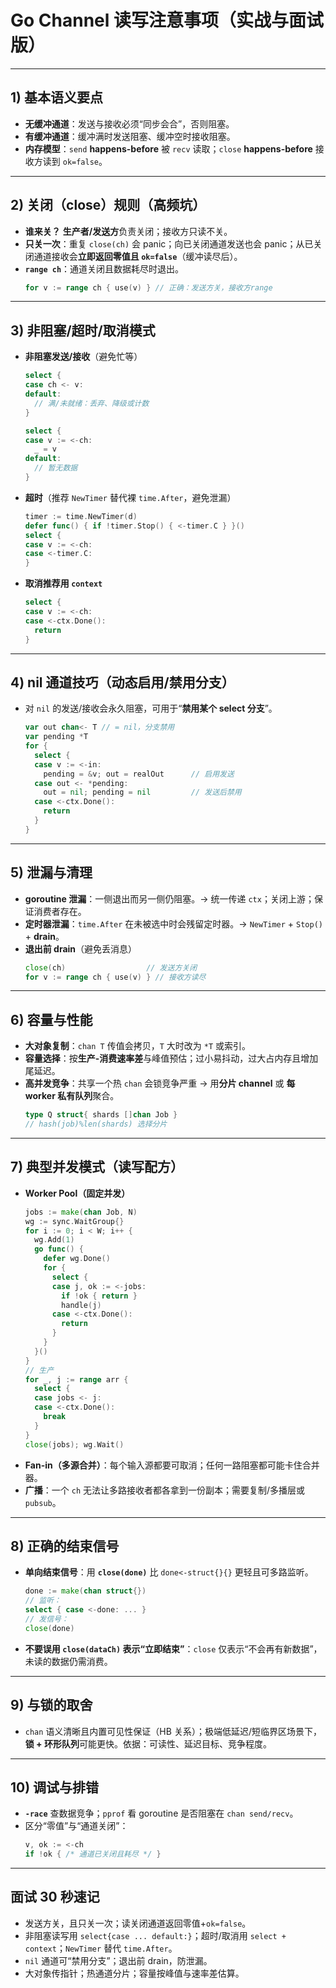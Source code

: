 # Go Channel 读写注意事项（实战与面试版）

---

## 1) 基本语义要点
- **无缓冲通道**：发送与接收必须“同步会合”，否则阻塞。
- **有缓冲通道**：缓冲满时发送阻塞、缓冲空时接收阻塞。
- **内存模型**：`send` **happens-before** 被 `recv` 读取；`close` **happens-before** 接收方读到 `ok=false`。

---

## 2) 关闭（close）规则（高频坑）
- **谁来关？** **生产者/发送方**负责关闭；接收方只读不关。
- **只关一次**：重复 `close(ch)` 会 panic；向已关闭通道发送也会 panic；从已关闭通道接收会**立即返回零值且 `ok=false`**（缓冲读尽后）。
- **`range ch`**：通道关闭且数据耗尽时退出。
  ```go
  for v := range ch { use(v) } // 正确：发送方关，接收方range
  ```

---

## 3) 非阻塞/超时/取消模式
- **非阻塞发送/接收**（避免忙等）
  ```go
  select {
  case ch <- v:
  default:
    // 满/未就绪：丢弃、降级或计数
  }

  select {
  case v := <-ch:
    _ = v
  default:
    // 暂无数据
  }
  ```
- **超时**（推荐 `NewTimer` 替代裸 `time.After`，避免泄漏）
  ```go
  timer := time.NewTimer(d)
  defer func() { if !timer.Stop() { <-timer.C } }()
  select {
  case v := <-ch:
  case <-timer.C:
  }
  ```
- **取消推荐用 `context`**
  ```go
  select {
  case v := <-ch:
  case <-ctx.Done():
    return
  }
  ```

---

## 4) nil 通道技巧（动态启用/禁用分支）
- 对 `nil` 的发送/接收会永久阻塞，可用于“**禁用某个 select 分支**”。
  ```go
  var out chan<- T // = nil，分支禁用
  var pending *T
  for {
    select {
    case v := <-in:
      pending = &v; out = realOut      // 启用发送
    case out <- *pending:
      out = nil; pending = nil         // 发送后禁用
    case <-ctx.Done():
      return
    }
  }
  ```

---

## 5) 泄漏与清理
- **goroutine 泄漏**：一侧退出而另一侧仍阻塞。→ 统一传递 `ctx`；关闭上游；保证消费者存在。
- **定时器泄漏**：`time.After` 在未被选中时会残留定时器。→ `NewTimer` + `Stop()` + **drain**。
- **退出前 drain**（避免丢消息）
  ```go
  close(ch)                  // 发送方关闭
  for v := range ch { use(v) } // 接收方读尽
  ```

---

## 6) 容量与性能
- **大对象复制**：`chan T` 传值会拷贝，`T` 大时改为 `*T` 或索引。
- **容量选择**：按**生产-消费速率差**与峰值预估；过小易抖动，过大占内存且增加尾延迟。
- **高并发竞争**：共享一个热 `chan` 会锁竞争严重 → 用**分片 channel** 或 **每 worker 私有队列**聚合。
  ```go
  type Q struct{ shards []chan Job }
  // hash(job)%len(shards) 选择分片
  ```

---

## 7) 典型并发模式（读写配方）
- **Worker Pool（固定并发）**
  ```go
  jobs := make(chan Job, N)
  wg := sync.WaitGroup{}
  for i := 0; i < W; i++ {
    wg.Add(1)
    go func() {
      defer wg.Done()
      for {
        select {
        case j, ok := <-jobs:
          if !ok { return }
          handle(j)
        case <-ctx.Done():
          return
        }
      }
    }()
  }
  // 生产
  for _, j := range arr {
    select {
    case jobs <- j:
    case <-ctx.Done():
      break
    }
  }
  close(jobs); wg.Wait()
  ```
- **Fan-in（多源合并）**：每个输入源都要可取消；任何一路阻塞都可能卡住合并器。
- **广播**：一个 `ch` 无法让多路接收者都各拿到一份副本；需要复制/多播层或 `pubsub`。

---

## 8) 正确的结束信号
- **单向结束信号**：用 **`close(done)`** 比 `done<-struct{}{}` 更轻且可多路监听。
  ```go
  done := make(chan struct{})
  // 监听：
  select { case <-done: ... }
  // 发信号：
  close(done)
  ```
- **不要误用 `close(dataCh)` 表示“立即结束”**：`close` 仅表示“不会再有新数据”，未读的数据仍需消费。

---

## 9) 与锁的取舍
- `chan` 语义清晰且内置可见性保证（HB 关系）；极端低延迟/短临界区场景下，**锁 + 环形队列**可能更快。依据：可读性、延迟目标、竞争程度。

---

## 10) 调试与排错
- **`-race`** 查数据竞争；`pprof` 看 goroutine 是否阻塞在 `chan send/recv`。
- 区分“零值”与“通道关闭”：
  ```go
  v, ok := <-ch
  if !ok { /* 通道已关闭且耗尽 */ }
  ```

---

## 面试 30 秒速记
- 发送方关，且只关一次；读关闭通道返回零值+`ok=false`。
- 非阻塞读写用 `select{case ... default:}`；超时/取消用 `select + context`；`NewTimer` 替代 `time.After`。
- `nil` 通道可“禁用分支”；退出前 drain，防泄漏。
- 大对象传指针；热通道分片；容量按峰值与速率差估算。
